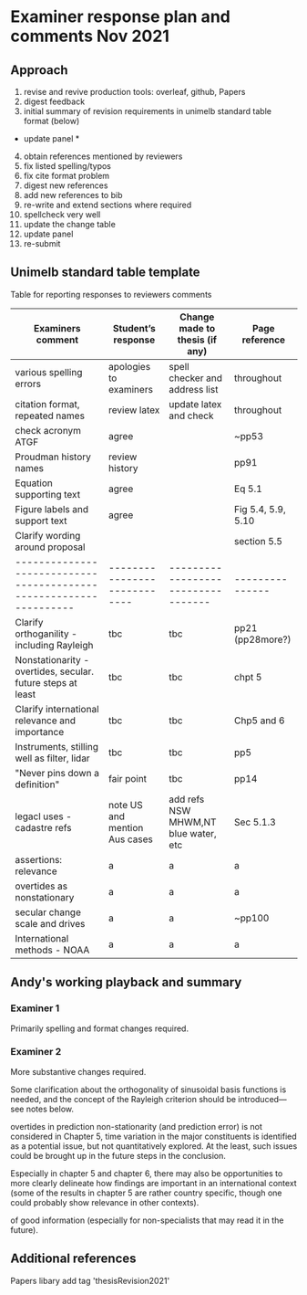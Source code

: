# Examiner response plan and comments Nov 2021

## Approach
1. revise and revive production tools: overleaf, github, Papers 
2. digest feedback
3. initial summary of revision requirements in unimelb standard table format (below)
* update panel *
4. obtain references mentioned by reviewers
5. fix listed spelling/typos
6. fix cite format problem
7. digest new references
8. add new references to bib
7. re-write and extend sections where required
8. spellcheck very well
9. update the change table
10.  update panel
11.  re-submit


## Unimelb standard table template

Table for reporting responses to reviewers comments

Examiners comment                                                 | Student’s response         | Change made to thesis (if any)   | Page reference
------------------------------------------------------------------|----------------------------|----------------------------------|---------------
various spelling errors                                           | apologies to examiners     | spell checker and address list   | throughout
citation format, repeated names                                   | review latex               | update latex and check           | throughout
check acronym ATGF                                                | agree                      |                                  | ~pp53
Proudman history names                                            | review history             |                                  | pp91
Equation supporting text                                          | agree   || Eq 5.1
Figure labels and support text                                    | agree    || Fig 5.4, 5.9, 5.10
Clarify wording around  proposal                                  |          || section 5.5  
------------------------------------------------------------------|----------------------------|----------------------------------|---------------
Clarify orthoganility - including Rayleigh                        | tbc | tbc | pp21 (pp28more?)
Nonstationarity - overtides, secular.  future steps at least      | tbc | tbc | chpt 5 
Clarify international relevance and importance                    | tbc | tbc | Chp5 and 6 
Instruments, stilling well as filter, lidar                      | tbc | tbc | pp5
"Never pins down a definition"                                    | fair point | tbc | pp14
legacl uses - cadastre refs    | note US and mention Aus cases  | add refs NSW MHWM,NT blue water, etc | Sec 5.1.3
assertions: relevance                | a | a |a
overtides as nonstationary | a | a | a
secular change scale and drives | a | a | ~pp100
International methods - NOAA                                       |a    | a|a 


## Andy's working playback and summary

### Examiner 1
Primarily spelling and format changes required.

### Examiner 2
More substantive changes required.

Some clarification about the orthogonality of sinusoidal basis functions is needed, and the concept of the Rayleigh criterion should be introduced—see notes below. 

overtides in prediction non-stationarity (and prediction error) is not considered in Chapter 5, time variation in the major constituents is identified as a potential issue, but not quantitatively explored.  At the least, such issues could be brought up in the future steps in the conclusion. 

Especially in chapter 5 and chapter 6, there may also be opportunities to more clearly delineate how findings are important in an international context (some of the results in chapter 5 are rather country specific, though one could probably show relevance in other contexts).  

of good information (especially for non-specialists that may read it in the future).  



## Additional references
Papers libary add tag 'thesisRevision2021'


